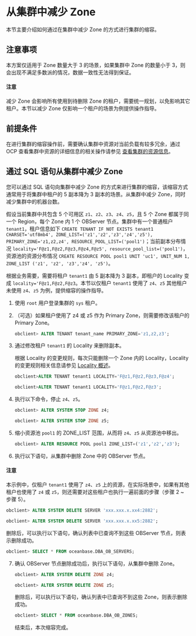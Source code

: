 # 从集群中减少 Zone

本节主要介绍如何通过在集群中减少 Zone 的方式进行集群的缩容。

## 注意事项

本方案仅适用于 Zone 数量大于 3 的场景，如果集群中 Zone 的数量小于 3，则会出现不满足多数派的情况，数据一致性无法得到保证。

  <main id="notice" type='notice'>
    <h4>注意</h4>
    <p>减少 Zone 会影响所有使用到待删除 Zone 的租户，需要统一规划，以免影响其它租户。本节以减少 Zone 仅影响一个租户的场景为例提供操作指导。</p>
  </main>

## 前提条件

在进行集群的缩容操作前，需要确认集群中资源对当前负载有较多冗余，通过 OCP 查看集群中资源的详细信息的相关操作请参见 [查看集群的资源信息](../../../../2.basic-database-management/1.manage-clusters/10.view-the-resource-information-of-a-cluster.md)。

## 通过 SQL 语句从集群中减少 Zone

您可以通过 SQL 语句向集群中减少 Zone 的方式来进行集群的缩容，该缩容方式通常用于将集群中租户的 5 副本降为 3 副本的场景。从集群中减少 Zone，同时减少集群中的机器台数。

假设当前集群中共包含 5 个可用区 `z1`、`z2`、`z3`、`z4`、`z5`，且 5 个 Zone 都属于同一个 Region，每个 Zone 内 1 个 OBServer 节点。集群中有一个普通租户 `tenant1`，租户信息如下 `CREATE TENANT IF NOT EXISTS tenant1 CHARSET='utf8mb4', ZONE_LIST=('z1','z2','z3','z4','z5'), PRIMARY_ZONE='z1,z2,z4', RESOURCE_POOL_LIST=('pool1')`；当前副本分布情况 `locality='F@z1,F@z2,F@z3,F@z4,F@z5', resource_pool_list=('pool1')`，资源池的资源分布情况 `CREATE RESOURCE POOL pool1 UNIT 'uc1', UNIT_NUM 1, ZONE_LIST ('z1', 'z2', 'z3','z4', 'z5')`。

根据业务需要，需要将租户 `tenant1` 由 5 副本降为 3 副本，即租户的 Locality 变成 `locality='F@z1,F@z2,F@z3`。本节以仅租户 `tenant1` 使用了 `z4`、`z5` 其他租户未使用 `z4`、`z5` 为例，提供缩容的操作指导。

1. 使用 `root` 用户登录集群的 `sys` 租户。

2. （可选）如果租户使用了 z4 或 z5 作为 Primary Zone，则需要修改该租户的 Primary Zone。

   ```sql
   obclient> ALTER TENANT tenant_name PRIMARY_ZONE='z1,z2,z3';
   ```

3. 通过修改租户 `tenant1` 的 Locality 来删除副本。

   根据 Locality 的变更规则，每次只能删除一个 Zone 内的 Locality，Locality 的变更规则相关信息请参见 [Locality 概述](../../../../4.replica-management/5.locality-management/1.tenant-locality-overview.md)。

   ```sql
   obclient>ALTER TENANT tenant1 LOCALITY='F@z1,F@z2,F@z3,F@z4';
   
   obclient>ALTER TENANT tenant1 LOCALITY='F@z1,F@z2,F@z3';
   ```

4. 执行以下命令，停止 `z4`、`z5`。

   ```sql
   obclient> ALTER SYSTEM STOP ZONE z4;
   
   obclient> ALTER SYSTEM STOP ZONE z5;
   ```

5. 缩小资源池 `pool1` 的 ZONE_LIST 范围，从而将 `z4`、`z5` 从资源池中移出。

   ```sql
   obclient> ALTER RESOURCE POOL pool1 ZONE_LIST=('z1','z2','z3');
   ```

6. 执行以下语句，从集群中删除 Zone 中的 OBServer 节点。

  <main id="notice" type='notice'>
    <h4>注意</h4>
    <p>本示例中，仅租户 <code>tenant1</code> 使用了 <code>z4</code>、<code>z5</code> 上的资源，在实际场景中，如果有其他租户也使用了 <code>z4</code> 或 <code>z5</code>，则还需要对这些租户也执行一遍前面的步骤（步骤 2 ~ 步骤 5）。</p>
  </main>

   ```sql
   obclient> ALTER SYSTEM DELETE SERVER 'xxx.xxx.x.xx4:2882';

   obclient> ALTER SYSTEM DELETE SERVER 'xxx.xxx.x.xx5:2882';
   ```

   删除后，可以执行以下语句，确认列表中已查询不到这些 OBServer 节点，则表示删除成功。

   ```sql
   obclient> SELECT * FROM oceanbase.DBA_OB_SERVERS;
   ```

7. 确认 OBServer 节点删除成功后，执行以下语句，从集群中删除 Zone。

   ```sql
   obclient> ALTER SYSTEM DELETE ZONE z4;

   obclient> ALTER SYSTEM DELETE ZONE z5;
   ```

   删除后，可以执行以下语句，确认列表中已查询不到这些 Zone，则表示删除成功。

   ```sql
   obclient> SELECT * FROM oceanbase.DBA_OB_ZONES;
   ```

   结束后，本次缩容完成。
